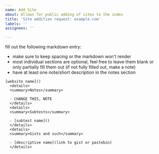 ```yaml
---
name: Add Site
about: Allows for public adding of sites to the index
title: 'Site addition request: example.com'
labels: ''
assignees: ''

---
```


fill out the following markdown entry:
- make sure to keep spacing or the markdown won't render
- most individual sections are optional, feel free to leave them blank or only partially fill them out (if not fully filled out, make a note)
- have at least one note/short description in the notes section
```
[website name]()
  <details>
  <summary>Notes</summary>
    
  - CHANGE THIS, NOTE
  </details>
  <details>
  <summary>Subtests</summary>
    
  - [subtest name]()
  </details>
  <details>
  <summary>Gists and such</summary>
    
  - [descriptive name](link to gist or pastebin)
  </details>
